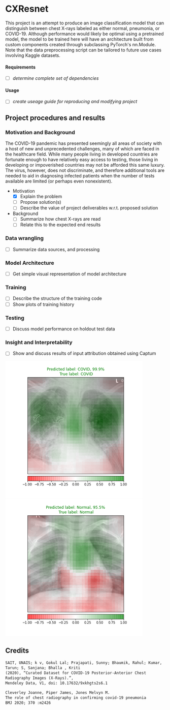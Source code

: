 # CXResnet
This project is an attempt to produce an image classification model that can distinguish between chest X-rays labeled as either normal, pneumonia, or COVID-19. Although performance would likely be optimal using a pretrained model, the model to be trained here will have an architecture built from custom components created through subclassing PyTorch's nn.Module. Note that the data preprocessing script can be tailored to future use cases involving Kaggle datasets.

#### Requirements
- [ ] *determine complete set of dependencies*
#### Usage
- [ ] *create useage guide for reproducing and modifying project* 
## Project procedures and results
### Motivation and Background
  The COVID-19 pandemic has presented seemingly all areas of society with a host of new and unprecedented challenges, many of which are faced in the healthcare field. While many people living in developed countries are fortunate enough to have relatively easy access to testing, those living in developing or impoverished countries may not be afforded this same luxury. 
  The virus, however, does not discriminate, and therefore additional tools are needed to aid in diagnosing infected patients when the number of tests available are limited (or perhaps even nonexistent). 

- Motivation
  - [x] Explain the problem 
  - [ ] Propose solution(s)
  - [ ] Describe the value of project deliverables w.r.t. proposed solution 
- Background
  - [ ] Summarize how chest X-rays are read
  - [ ] Relate this to the expected end results
### Data wrangling
- [ ] Summarize data sources, and processing
### Model Architecture
- [ ] Get simple visual representation of model architecture
### Training 
- [ ] Describe the structure of the training code
- [ ] Show plots of training history
### Testing
- [ ] Discuss model performance on holdout test data
### Insight and Interpretability
- [ ] Show and discuss results of input attribution obtained using Captum

![alt text](figures/occlusion_attribution_COVID-19_(284).png)
![alt text](figures/occlusion_attribution_Normal_(429).png)


## Credits
```
SAIT, UNAIS; k v, Gokul Lal; Prajapati, Sunny; Bhaumik, Rahul; Kumar, Tarun; S, Sanjana; Bhalla , Kriti
(2020), “Curated Dataset for COVID-19 Posterior-Anterior Chest Radiography Images (X-Rays).”,
Mendeley Data, V1, doi: 10.17632/9xkhgts2s6.1
```
```
Cleverley Joanne, Piper James, Jones Melvyn M.
The role of chest radiography in confirming covid-19 pneumonia
BMJ 2020; 370 :m2426
```
